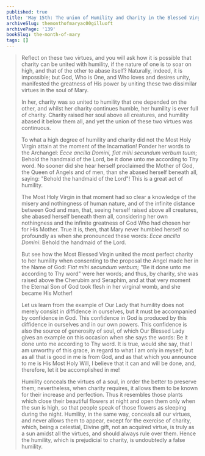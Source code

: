 ```yaml
---
published: true
title: 'May 15th: The union of Humility and Charity in the Blessed Virgin Mary'
archiveSlug: themonthofmaryac00gilluoft
archivePage: '139'
bookSlug: the-month-of-mary
tags: []
---
```


> Reflect on these two virtues, and you will ask how it is possible that charity can be united with humility, if the nature of one is to soar on high, and that of the other to abase itself? Naturally, indeed, it is impossible; but God, Who is One, and Who loves and desires unity, manifested the greatness of His power by uniting these two dissimilar virtues in the soul of Mary.
> 
> In her, charity was so united to humility that one depended on the other, and whilst her charity continues humble, her humility is ever full of charity. Charity raised her soul above all creatures, and humility abased it below them all, and yet the union of these two virtues was continuous.
> 
> To what a high degree of humility and charity did not the Most Holy Virgin attain at the moment of the Incarnation! Ponder her words to the Archangel: *Ecce ancilla Domini, fiat mihi secundum verbum tuum*; Behold the handmaid of the Lord, be it done unto me according to Thy word. No sooner did she hear herself proclaimed the Mother of God, the Queen of Angels and of men, than she abased herself beneath all, saying: "Behold the handmaid of the Lord"! This is a great act of humility.
> 
> The Most Holy Virgin in that moment had so clear a knowledge of the misery and nothingness of human nature, and of the infinite distance between God and man, that, seeing herself raised above all creatures, she abased herself beneath them all, considering her own nothingness and the infinite greatness of God Who had chosen her for His Mother. True it is, then, that Mary never humbled herself so profoundly as when she pronounced these words: *Ecce ancilla Domini*: Behold the handmaid of the Lord.
> 
> But see how the Most Blessed Virgin united the most perfect charity to her humility when consenting to the proposal the Angel made her in the Name of God: *Fiat mihi secundum verbum;* "Be it done unto me according to Thy word" were her words; and thus, by charity, she was raised above the Cherubim and Seraphim, and at that very moment the Eternal Son of God took flesh in her virginal womb, and she became His Mother!
> 
> Let us learn from the example of Our Lady that humility does not merely consist in diffidence in ourselves, but it must be accompanied by confidence in God. This confidence in God is produced by this diffidence in ourselves and in our own powers. This confidence is also the source of generosity of soul, of which Our Blessed Lady gives an example on this occasion when she says the words: Be it done unto me according to Thy word. It is true, would she say, that I am unworthy of this grace, in regard to what I am only in myself; but as all that is good in me is from God, and as that which you announce to me is His Most Holy Will, I believe that it can and will be done, and, therefore, let it be accomplished in me!
> 
> Humility conceals the virtues of a soul, in order the better to preserve them; nevertheless, when charity requires, it allows them to be known for their increase and perfection. Thus it resembles those plants which close their beautiful flowers at night and open them only when the sun is high, so that people speak of those flowers as sleeping during the night. Humility, in the same way, conceals all our virtues, and never allows them to appear, except for the exercise of charity, which, being a celestial, Divine gift, not an acquired virtue, is truly as a sun amidst all the virtues, and should always rule over them. Hence the humility, which is prejudicial to charity, is undoubtedly a false humility.
